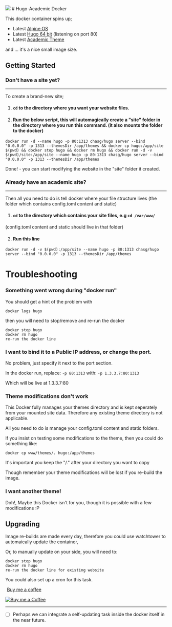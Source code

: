 <img src="https://img.shields.io/docker/pulls/chasg/hugo.svg"/>
# Hugo-Academic Docker

This docker container spins up;
* Latest [Alpine OS](https://www.alpinelinux.org/about/)
* Latest [Hugo 64 bit](https://gohugo.io/) (listening on port 80)
* Latest [Academic Theme](https://github.com/gcushen/hugo-academic)

and ... it's a nice small image size.

## Getting Started



### Don't have a site yet?

---
To create a brand-new site;

1. #### ```cd``` to the directory where you want your website files. 
2. #### Run the below script, this will automagically create a "site" folder in the directory where you run this command. (it also mounts the folder to the docker)

```
docker run -d --name hugo -p 80:1313 chasg/hugo server --bind "0.0.0.0" -p 1313 --themesDir /app/themes && docker cp hugo:/app/site $(pwd) && docker stop hugo && docker rm hugo && docker run -d -v $(pwd)/site:/app/site --name hugo -p 80:1313 chasg/hugo server --bind "0.0.0.0" -p 1313 --themesDir /app/themes
```
Done! - you can start modifying the website in the "site" folder it created.

### Already have an academic site?

---
Then all you need to do is tell docker where your file structure lives (the folder which contains config.toml content and static)

1. #### ```cd``` to the directory which contains your site files, e.g ```cd /var/www/```
 (config.toml content and static should live in that folder)

2. #### Run this line
```
docker run -d -v $(pwd):/app/site --name hugo -p 80:1313 chasg/hugo server --bind "0.0.0.0" -p 1313 --themesDir /app/themes
```

# Troubleshooting

 ### Something went wrong during "docker run"
You should get a hint of the problem with
```
docker logs hugo
```
then you will need to stop/remove and re-run the docker
```
docker stop hugo
docker rm hugo
re-run the docker line
```

 ### I want to bind it to a Public IP address, or change the port.

 No problem, just specify it next to the port section.
 
 In the docker run, replace:
 `-p 80:1313`
 with:
`-p 1.3.3.7:80:1313`

Which will be live at 1.3.3.7:80

### Theme modifications don't work
This Docker fully manages your themes directory and is kept seperately from your mounted site data. Therefore any existing theme directory is not applicable.

All you need to do is manage your config.toml content and static folders.

If you insist on testing some modifications to the theme, then you could do something like:
```
docker cp www/themes/. hugo:/app/themes
```
It's important you keep the "/." after your directory you want to copy

Though remember your theme modifications will be lost if you re-build the image.

### I want another theme!
Doh!, Maybe this Docker isn't for you, though it is possible with a few modifications :P

## Upgrading 

Image re-builds are made every day, therefore you could use watchtower to automaically update the container,

Or, to manually update on your side, you will need to:

```
docker stop hugo
docker rm hugo
re-run the docker line for existing website
```
You could also set up a cron for this task.

<dl>
<link href="https://fonts.googleapis.com/css?family=Cookie" rel="stylesheet"><a class="bmc-button" target="_blank" href="https://www.buymeacoffee.com/charles"><img src="https://www.buymeacoffee.com/assets/img/BMC-btn-logo.svg" alt=""><span style="margin-left:5px">Buy me a coffee</span></a>
 </dl>

 [![Buy me a Coffee](https://www.buymeacoffee.com/assets/img/custom_images/white_img.png)](https://www.buymeacoffee.com/charles)

---

- [ ] Perhaps we can integrate a self-updating task inside the docker itself in the near future.
